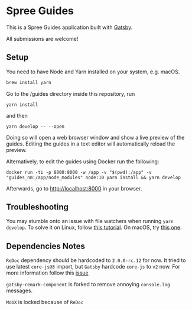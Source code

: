 # Spree Guides

This is a Spree Guides application built with [Gatsby][4].

All submissions are welcome!

## Setup

You need to have Node and Yarn installed on your system, e.g. macOS.

```bash
brew install yarn
```

Go to the /guides directory inside this repository, run

```
yarn install
```

and then

```
yarn develop -- --open
```

Doing so will open a web browser window and show a live preview of the guides. Editing the guides in a text editor will automatically reload the preview.

Alternatively, to edit the guides using Docker run the following:

```
docker run -ti -p 8000:8000 -w /app -v "$(pwd):/app" -v "guides_nm:/app/node_modules" node:10 yarn install && yarn develop
```

Afterwards, go to [http://localhost:8000][3] in your browser.

## Troubleshooting

You may stumble onto an issue with file watchers when running `yarn develop`. To solve it on Linux, follow [this tutorial][1]. On macOS, try [this one][2].

## Dependencies Notes

`ReDoc` dependency should be hardcoded to `2.0.0-rc.12` for now. It tried to use latest `core-js@3` import, but `Gatsby` hardcode `core-js` to `v2` now.
For more information follow this [issue](https://github.com/gatsbyjs/gatsby/issues/17136)

`gatsby-remark-component` is forked to remove annoying `console.log` messages.

`MobX` is locked because of `ReDoc`

[1]: https://github.com/guard/listen/wiki/Increasing-the-amount-of-inotify-watchers
[2]: https://wilsonmar.github.io/maximum-limits/
[3]: http://localhost:8000
[4]: https://www.gatsbyjs.org